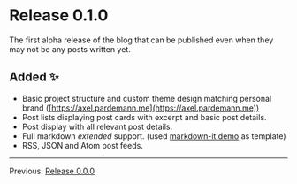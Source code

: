 # Release 0.1.0

The first alpha release of the blog that can be published even when they may not be any posts written yet.

## Added :sparkles:

- Basic project structure and custom theme design matching personal brand ([https://axel.pardemann.me](https://axel.pardemann.me))
- Post lists displaying post cards with excerpt and basic post details.
- Post display with all relevant post details.  
- Full markdown _extended_ support. (used [markdown-it demo](https://markdown-it.github.io/) as template)
- RSS, JSON and Atom post feeds.

---

Previous: [Release 0.0.0](CHANGELOG-0.0.0.md)
